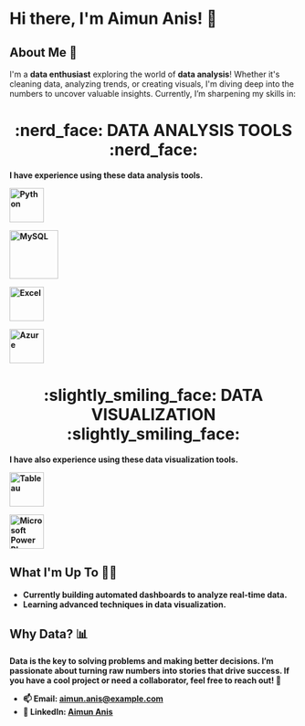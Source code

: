 # Hi there, I'm Aimun Anis! 👋

## About Me 🌟
I'm a **data enthusiast** exploring the world of **data analysis**! Whether it's cleaning data, analyzing trends, or creating visuals, I'm diving deep into the numbers to uncover valuable insights. Currently, I’m sharpening my skills in:

<p></p>

<div align="center"> <h1 align="center"> :nerd_face: DATA ANALYSIS TOOLS :nerd_face: </h1> </div>


<b>I have experience using these data analysis tools.<b>

<p align="center">

<a href="#"> <img src="https://www.python.org/static/community_logos/python-logo.png" alt="Python" height="60"/> </a>


<a href="#" target="_blank"> <img src="https://www.mysql.com/common/logos/logo-mysql-170x115.png" alt="MySQL" height="85"/> </a>


<a href="#" target="_blank"> <img src="https://upload.wikimedia.org/wikipedia/commons/thumb/3/34/Microsoft_Office_Excel_%282019%E2%80%93present%29.svg/512px-Microsoft_Office_Excel_%282019%E2%80%93present%29.svg.png" alt="Excel" height="60"/> </a>

<a href="#" target="_blank"> <img src="https://upload.wikimedia.org/wikipedia/commons/thumb/a/a8/Microsoft_Azure_Logo.svg/187px-Microsoft_Azure_Logo.svg.png" alt="Azure" height="60"/> </a>


</p>


<div align="center"> <h1 align="center"> :slightly_smiling_face: DATA VISUALIZATION :slightly_smiling_face: </h1> </div>


<b>I have also experience using these data visualization tools.<b>


<p align="center">


<a href="#" target="_blank"> <img src="https://upload.wikimedia.org/wikipedia/en/thumb/0/06/Tableau_logo.svg/1920px-Tableau_logo.svg.png" alt="Tableau" height="60"/> </a>

<a href="#" target="_blank"> <img src="https://insightsoftware.com/wp-content/uploads/2018/03/blog-microsoft-power-bi-solid-color.jpg" alt="Microsoft Power BI" height="60"/> </a>

</p>


## What I'm Up To 🏃‍♂️
- Currently building automated dashboards to analyze real-time data.
- Learning advanced techniques in **data visualization**.

## Why Data? 📊
Data is the key to solving problems and making better decisions. I’m passionate about turning raw numbers into stories that drive success. If you have a cool project or need a collaborator, feel free to reach out! 🙌

- 📫 Email: aimun.anis@example.com
- 💼 LinkedIn: [Aimun Anis](https://www.linkedin.com/in/aimunanis)
